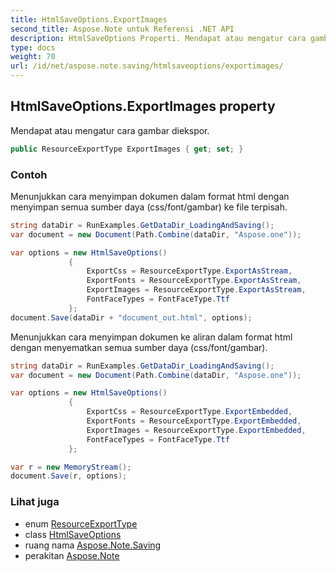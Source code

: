 ```yaml
---
title: HtmlSaveOptions.ExportImages
second_title: Aspose.Note untuk Referensi .NET API
description: HtmlSaveOptions Properti. Mendapat atau mengatur cara gambar diekspor.
type: docs
weight: 70
url: /id/net/aspose.note.saving/htmlsaveoptions/exportimages/
---
```

## HtmlSaveOptions.ExportImages property

Mendapat atau mengatur cara gambar diekspor.

```csharp
public ResourceExportType ExportImages { get; set; }
```

### Contoh

Menunjukkan cara menyimpan dokumen dalam format html dengan menyimpan semua sumber daya (css/font/gambar) ke file terpisah.

```csharp
string dataDir = RunExamples.GetDataDir_LoadingAndSaving();
var document = new Document(Path.Combine(dataDir, "Aspose.one"));

var options = new HtmlSaveOptions()
             {
                 ExportCss = ResourceExportType.ExportAsStream,
                 ExportFonts = ResourceExportType.ExportAsStream,
                 ExportImages = ResourceExportType.ExportAsStream,
                 FontFaceTypes = FontFaceType.Ttf
             };
document.Save(dataDir + "document_out.html", options);
```

Menunjukkan cara menyimpan dokumen ke aliran dalam format html dengan menyematkan semua sumber daya (css/font/gambar).

```csharp
string dataDir = RunExamples.GetDataDir_LoadingAndSaving();
var document = new Document(Path.Combine(dataDir, "Aspose.one"));

var options = new HtmlSaveOptions()
             {
                 ExportCss = ResourceExportType.ExportEmbedded,
                 ExportFonts = ResourceExportType.ExportEmbedded,
                 ExportImages = ResourceExportType.ExportEmbedded,
                 FontFaceTypes = FontFaceType.Ttf
             };

var r = new MemoryStream();
document.Save(r, options);
```

### Lihat juga

* enum [ResourceExportType](../../../aspose.note.saving.html/resourceexporttype/)
* class [HtmlSaveOptions](../)
* ruang nama [Aspose.Note.Saving](../../htmlsaveoptions/)
* perakitan [Aspose.Note](../../../)


